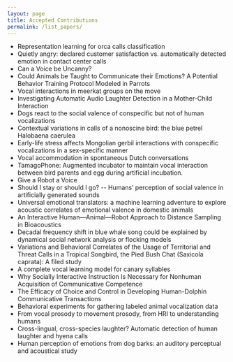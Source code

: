 ```yaml
---
layout: page
title: Accepted Contributions
permalink: /list_papers/
---
```


- Representation learning for orca calls classification
- Quietly angry: declared customer satisfaction vs. automatically detected emotion in contact center calls 
- Can a Voice be Uncanny?
- Could Animals be Taught to Communicate their Emotions? A Potential Behavior Training Protocol Modeled in Parrots
- Vocal interactions in meerkat groups on the move 
- Investigating Automatic Audio Laughter Detection in a Mother-Child Interaction
- Dogs react to the social valence of conspecific but not of human vocalizations
- Contextual variations in calls of a nonoscine bird: the blue petrel Halobaena caerulea
- Early-life stress affects Mongolian gerbil interactions with conspecific vocalizations in a sex-specific manner
- Vocal accommodation in spontaneous Dutch conversations
- TamagoPhone: Augmented incubator to maintain vocal interaction between bird parents and egg during artificial incubation.
- Give a Robot a Voice
- Should I stay or should I go? -- Humans’ perception of social valence in artificially generated sounds
- Universal emotional translators: a machine learning adventure to explore acoustic correlates of emotional valence in domestic animals
- An Interactive Human—Animal—Robot Approach to Distance Sampling in Bioacoustics
- Decadal frequency shift in blue whale song could be explained by dynamical social network analysis or flocking models
- Variations and Behavioral Correlates of the Usage of Territorial and Threat Calls in a Tropical Songbird, the Pied Bush Chat (Saxicola caprata):  A filed study
- A complete vocal learning model for canary syllables
- Why Socially Interactive Instruction Is Necessary for Nonhuman Acquisition of Communicative Competence
- The Efficacy of Choice and Control in Developing Human-Dolphin Communicative Transactions
- Behavioral experiments for gathering labeled animal vocalization data
- From vocal prosody to movement prosody, from HRI to understanding humans
- Cross-lingual, cross-species laughter? Automatic detection of human laughter and hyena calls
- Human perception of emotions from dog barks: an auditory perceptual and acoustical study
